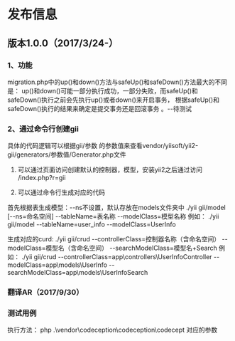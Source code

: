  发布信息
 =======

 版本1.0.0（2017/3/24-）
 -------

 ### 1、功能
 
 migration.php中的up()和down()方法与safeUp()和safeDown()方法最大的不同是：
 up()和down()可能一部分执行成功，一部分失败，而safeUp()和safeDown()执行之前会先执行up()或者down()来开启事务，
 根据safeUp()和safeDown()执行的结果来确定是提交事务还是回滚事务 。--待测试
 
 ### 2、通过命令行创建gii
 具体的代码逻辑可以根据gii/参数 
 的参数值来查看vendor/yiisoft/yii2-gii/generators/参数值/Generator.php文件
 
 1. 可以通过页面访问创建默认的控制器，模型，安装yii2之后通过访问
 /index.php?r=gii
 
 2. 可以通过命令行生成对应的代码
 
 首先根据表生成模型：--ns不设置，默认存放在models文件夹中
 ./yii gii/model [--ns=命名空间] --tableName=表名称 --modelClass=模型名称
 例如：
 ./yii gii/model --tableName=user_info --modelClass=UserInfo
 
 生成对应的curd:
  ./yii gii/crud --controllerClass=控制器名称（含命名空间） --modelClass=模型名（含命名空间）
 --searchModelClass=模型名+Search
 例如：
  ./yii gii/crud --controllerClass=app\controllers\UserInfoController --modelClass=app\models\UserInfo --searchModelClass=app\models\UserInfoSearch
  
 ### 翻译AR（2017/9/30）
 
 
 ### 测试用例
 
 执行方法： php .\vendor\codeception\codeception\codecept 对应的参数